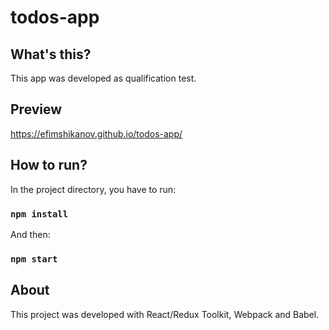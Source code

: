 # todos-app
## What's this?
This app was developed as qualification test.

## Preview
https://efimshikanov.github.io/todos-app/

## How to run?
In the project directory, you have to run:

### `npm install`

And then:

### `npm start`

## About

This project was developed with React/Redux Toolkit, Webpack and Babel.
